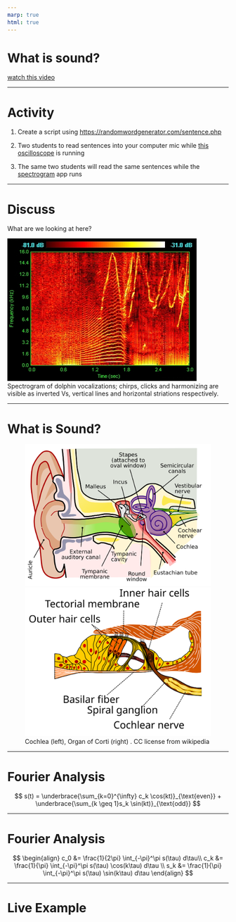```yaml
---
marp: true
html: true
---
```

# What is sound?

[watch this video](https://www.youtube.com/embed/6JeyiM0YNo4?si=iBHws45iXrHiIzNL)

---



# Activity

1. Create a script using https://randomwordgenerator.com/sentence.php


2. Two students to read sentences into your computer mic while [this oscilloscope](https://oscilloscope.sciencemusic.org/) is running

3. The same two students will read the same sentences while the [spectrogram](https://spectrogram.sciencemusic.org/) app runs



---
# Discuss
What are we looking at here?

![dolpin_spec](./images/Dolphin1.jpg)
Spectrogram of dolphin vocalizations; chirps, clicks and harmonizing are visible as inverted Vs, vertical lines and horizontal striations respectively.

---
# What is Sound?
<figure>
<img src="./images/Anatomy_of_the_Human_Ear.svg" width=500/>
<img src="./images/Organ_of_corti.svg" width=500/>
<figcaption> Cochlea (left), Organ of Corti (right) . CC license from wikipedia </figcaption>
</figure>

<!--![anatomy](./images/Anatomy_of_the_Human_Ear.svg){width=400}
![corti](./images/Organ_of_corti.svg)-->


---
# Fourier Analysis

$$
s(t) = \underbrace{\sum_{k=0}^{\infty} c_k \cos(kt)}_{\text{even}} + \underbrace{\sum_{k \geq 1}s_k \sin(kt)}_{\text{odd}}
$$

---
# Fourier Analysis

$$
\begin{align}
c_0 &= \frac{1}{2\pi} \int_{-\pi}^\pi s(\tau) d\tau\\
c_k &= \frac{1}{\pi} \int_{-\pi}^\pi s(\tau) \cos(k\tau) d\tau \\
s_k &= \frac{1}{\pi} \int_{-\pi}^\pi s(\tau) \sin(k\tau) d\tau
\end{align}
$$

---
# Live Example


